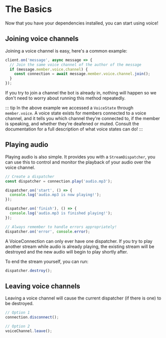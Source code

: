 # The Basics

Now that you have your dependencies installed, you can start using voice!

## Joining voice channels

Joining a voice channel is easy, here's a common example:

```js
client.on('message', async message => {
  // Join the same voice channel of the author of the message
  if (message.member.voice.channel) {
    const connection = await message.member.voice.channel.join();
  }
});
```

If you try to join a channel the bot is already in, nothing will happen so we don't need to worry about running this method repeatedly.

::: tip
In the above example we accessed a `VoiceState` through `member.voice`. A voice state exists for members connected to a voice channel, and it tells you which channel they're connected to, if the member is speaking, and whether they're deafened or muted. Consult the documentation for a full description of what voice states can do!
:::

## Playing audio

Playing audio is also simple. It provides you with a `StreamDispatcher`, you can use this to control and monitor the playback of your audio over the voice channel.

```js
// Create a dispatcher
const dispatcher = connection.play('audio.mp3');

dispatcher.on('start', () => {
  console.log('audio.mp3 is now playing!');
});

dispatcher.on('finish'), () => {
  console.log('audio.mp3 is finished playing!');
});

// Always remember to handle errors appropriately!
dispatcher.on('error', console.error);
```

A VoiceConnection can only ever have one dispatcher. If you try to play another stream while audio is already playing, the existing stream will be destroyed and the new audio will begin to play shortly after.

To end the stream yourself, you can run:

```js
dispatcher.destroy();
```

## Leaving voice channels

Leaving a voice channel will cause the current dispatcher (if there is one) to be destroyed.

```js
// Option 1
connection.disconnect();

// Option 2
voiceChannel.leave();
```
